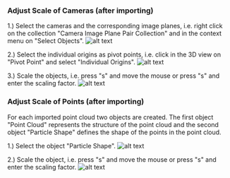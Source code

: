### Adjust Scale of Cameras (after importing) 
1.) Select the cameras and the corresponding image planes, i.e. right click on the collection "Camera Image Plane Pair Collection" and in the context menu on "Select Objects".
![alt text](https://github.com/SBCV/Blender-Import-NVM-Addon/blob/master/doc/images/select_cameras_and_image_planes.jpg)

2.) Select the individual origins as pivot points, i.e. click in the 3D view on "Pivot Point" and select "Individual Origins".
![alt text](https://github.com/SBCV/Blender-Import-NVM-Addon/blob/master/doc/images/individual_origins_as_pivot_point.jpg)

3.) Scale the objects, i.e. press "s" and move the mouse or press "s" and enter the scaling factor.
![alt text](https://github.com/SBCV/Blender-Import-NVM-Addon/blob/master/doc/images/scaled_cameras.jpg)

### Adjust Scale of Points (after importing)
For each imported point cloud two objects are created. The first object "Point Cloud" represents the structure of the point cloud and the second object "Particle Shape" defines the shape of the points in the point cloud. 

1.) Select the object "Particle Shape".
![alt text](https://github.com/SBCV/Blender-Import-NVM-Addon/blob/master/doc/images/select_particle_shape.jpg)

2.) Scale the object, i.e. press "s" and move the mouse or press "s" and enter the scaling factor.
![alt text](https://github.com/SBCV/Blender-Import-NVM-Addon/blob/master/doc/images/scaled_points.jpg)

